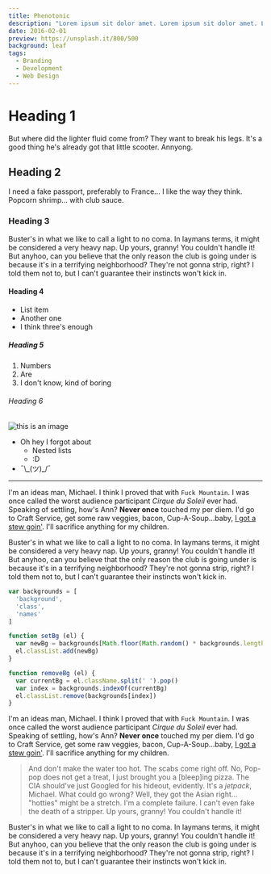 ```yaml
---
title: Phenotonic
description: "Lorem ipsum sit dolor amet. Lorem ipsum sit dolor amet. Lorem ipsum sit dolor amet. Lorem ipsum sit dolor amet. Lorem ipsum sit dolor amet. Lorem ipsum sit dolor amet."
date: 2016-02-01
preview: https://unsplash.it/800/500
background: leaf
tags:
  - Branding
  - Development
  - Web Design
---
```


# Heading 1

But where did the lighter fluid come from? They want to break his legs. It's a good thing he's already got that little scooter. Annyong.

## Heading 2

I need a fake passport, preferably to France… I like the way they think. Popcorn shrimp… with club sauce.

### Heading 3

Buster's in what we like to call a light to no coma. In laymans terms, it might be considered a very heavy nap. Up yours, granny! You couldn't handle it! But anyhoo, can you believe that the only reason the club is going under is because it's in a terrifying neighborhood? They're not gonna strip, right? I told them not to, but I can't guarantee their instincts won't kick in.

#### Heading 4

* List item
* Another one
* I think three's enough

##### Heading 5

1. Numbers
2. Are
3. I don't know, kind of boring

###### Heading 6

![this is an image](http://unsplash.it/1000/500)

* Oh hey I forgot about
  * Nested lists
  * :D
* ¯\\\_(ツ)\_/¯

***

I'm an ideas man, Michael. I think I proved that with `Fuck Mountain`. I was once called the worst audience participant _Cirque du Soleil_ ever had. Speaking of settling, how's Ann? **Never once** touched my per diem. I'd go to Craft Service, get some raw veggies, bacon, Cup-A-Soup…baby, [I got a stew goin'](http://google.com). I'll sacrifice anything for my children.

Buster's in what we like to call a light to no coma. In laymans terms, it might be considered a very heavy nap. Up yours, granny! You couldn't handle it! But anyhoo, can you believe that the only reason the club is going under is because it's in a terrifying neighborhood? They're not gonna strip, right? I told them not to, but I can't guarantee their instincts won't kick in.

```js
var backgrounds = [
  'background',
  'class',
  'names'
]

function setBg (el) {
  var newBg = backgrounds[Math.floor(Math.random() * backgrounds.length)]
  el.classList.add(newBg)
}

function removeBg (el) {
  var currentBg = el.className.split(' ').pop()
  var index = backgrounds.indexOf(currentBg)
  el.classList.remove(backgrounds[index])
}
```

I'm an ideas man, Michael. I think I proved that with `Fuck Mountain`. I was once called the worst audience participant _Cirque du Soleil_ ever had. Speaking of settling, how's Ann? **Never once** touched my per diem. I'd go to Craft Service, get some raw veggies, bacon, Cup-A-Soup…baby, [I got a stew goin'](http://google.com). I'll sacrifice anything for my children.

> And don't make the water too hot. The scabs come right off. No, Pop-pop does not get a treat, I just brought you a [bleep]ing pizza. The CIA should've just Googled for his hideout, evidently. It's a _jetpack_, Michael. What could go wrong? Well, they got the Asian right… "hotties" might be a stretch. I'm a complete failure. I can't even fake the death of a stripper. Up yours, granny! You couldn't handle it!

Buster's in what we like to call a light to no coma. In laymans terms, it might be considered a very heavy nap. Up yours, granny! You couldn't handle it! But anyhoo, can you believe that the only reason the club is going under is because it's in a terrifying neighborhood? They're not gonna strip, right? I told them not to, but I can't guarantee their instincts won't kick in.
